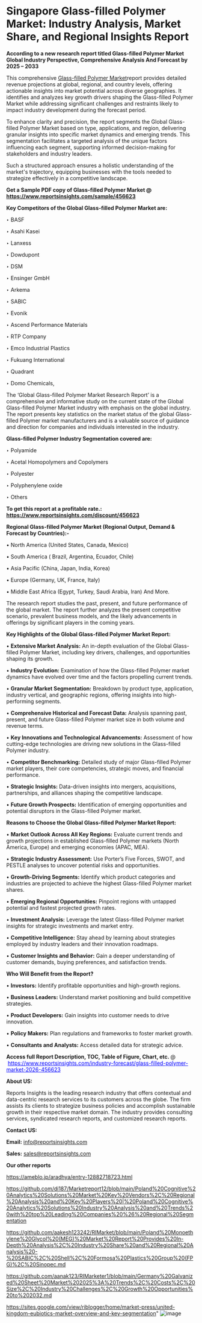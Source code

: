 # Singapore Glass-filled Polymer Market: Industry Analysis, Market Share, and Regional Insights Report

<strong>According to a new research report titled Glass-filled Polymer Market Global Industry Perspective, Comprehensive Analysis And Forecast by 2025 – 2033</strong>

This comprehensive <a href=https://www.reportsinsights.com/sample/456623>Glass-filled Polymer Market</a>report provides detailed revenue projections at global, regional, and country levels, offering actionable insights into market potential across diverse geographies. It identifies and analyzes key growth drivers shaping the Glass-filled Polymer Market while addressing significant challenges and restraints likely to impact industry development during the forecast period.

To enhance clarity and precision, the report segments the Global Glass-filled Polymer Market based on type, applications, and region, delivering granular insights into specific market dynamics and emerging trends. This segmentation facilitates a targeted analysis of the unique factors influencing each segment, supporting informed decision-making for stakeholders and industry leaders.

Such a structured approach ensures a holistic understanding of the market's trajectory, equipping businesses with the tools needed to strategize effectively in a competitive landscape.

<strong>Get a Sample PDF copy of Glass-filled Polymer Market </strong><strong>@<a href=https://www.reportsinsights.com/sample/456623 style=color:#0000ff;> https://www.reportsinsights.com/sample/456623</a></strong></font>

<strong>Key Competitors of the Global Glass-filled Polymer Market are:</strong>

‣ BASF

‣ Asahi Kasei

‣ Lanxess

‣ Dowdupont

‣ DSM

‣ Ensinger GmbH

‣ Arkema

‣ SABIC

‣ Evonik

‣ Ascend Performance Materials

‣ RTP Company

‣ Emco Industrial Plastics

‣ Fukuang International

‣ Quadrant

‣ Domo Chemicals,

The ‘Global Glass-filled Polymer Market Research Report’ is a comprehensive and informative study on the current state of the Global Glass-filled Polymer Market industry with emphasis on the global industry. The report presents key statistics on the market status of the global Glass-filled Polymer market manufacturers and is a valuable source of guidance and direction for companies and individuals interested in the industry.

<strong>Glass-filled Polymer Industry Segmentation covered are:</strong>

‣ Polyamide

‣ Acetal Homopolymers and Copolymers

‣ Polyester

‣ Polyphenylene oxide

‣ Others

<strong>To get this report at a profitable rate.: <a href=https://www.reportsinsights.com/discount/456623 style=color:#0000ff;>https://www.reportsinsights.com/discount/456623</a></strong></font>

<strong>Regional Glass-filled Polymer Market (Regional Output, Demand &amp; Forecast by Countries):-</strong>

• North America (United States, Canada, Mexico)

• South America ( Brazil, Argentina, Ecuador, Chile)

• Asia Pacific (China, Japan, India, Korea)

• Europe (Germany, UK, France, Italy)

• Middle East Africa (Egypt, Turkey, Saudi Arabia, Iran) And More.

The research report studies the past, present, and future performance of the global market. The report further analyzes the present competitive scenario, prevalent business models, and the likely advancements in offerings by significant players in the coming years.

<strong>Key Highlights of the Global Glass-filled Polymer Market Report:</strong>

• <strong>Extensive Market Analysis:</strong> An in-depth evaluation of the Global Glass-filled Polymer Market, including key drivers, challenges, and opportunities shaping its growth.

• <strong>Industry Evolution:</strong> Examination of how the Glass-filled Polymer market dynamics have evolved over time and the factors propelling current trends.

• <strong>Granular Market Segmentation:</strong> Breakdown by product type, application, industry vertical, and geographic regions, offering insights into high-performing segments.

• <strong>Comprehensive Historical and Forecast Data:</strong> Analysis spanning past, present, and future Glass-filled Polymer market size in both volume and revenue terms.

• <strong>Key Innovations and Technological Advancements:</strong> Assessment of how cutting-edge technologies are driving new solutions in the Glass-filled Polymer industry.

• <strong>Competitor Benchmarking:</strong> Detailed study of major Glass-filled Polymer market players, their core competencies, strategic moves, and financial performance.

• <strong>Strategic Insights:</strong> Data-driven insights into mergers, acquisitions, partnerships, and alliances shaping the competitive landscape.

• <strong>Future Growth Prospects:</strong> Identification of emerging opportunities and potential disruptors in the Glass-filled Polymer market.

<strong>Reasons to Choose the Global Glass-filled Polymer Market Report:</strong>

• <strong>Market Outlook Across All Key Regions:</strong> Evaluate current trends and growth projections in established Glass-filled Polymer markets (North America, Europe) and emerging economies (APAC, MEA).

• <strong>Strategic Industry Assessment:</strong> Use Porter’s Five Forces, SWOT, and PESTLE analyses to uncover potential risks and opportunities.

• <strong>Growth-Driving Segments:</strong> Identify which product categories and industries are projected to achieve the highest Glass-filled Polymer market shares.

• <strong>Emerging Regional Opportunities:</strong> Pinpoint regions with untapped potential and fastest projected growth rates.

• <strong>Investment Analysis:</strong> Leverage the latest Glass-filled Polymer market insights for strategic investments and market entry.

• <strong>Competitive Intelligence:</strong> Stay ahead by learning about strategies employed by industry leaders and their innovation roadmaps.

• <strong>Customer Insights and Behavior:</strong> Gain a deeper understanding of customer demands, buying preferences, and satisfaction trends.

<strong>Who Will Benefit from the Report?</strong>

• <strong>Investors:</strong> Identify profitable opportunities and high-growth regions.

• <strong>Business Leaders:</strong> Understand market positioning and build competitive strategies.

• <strong>Product Developers:</strong> Gain insights into customer needs to drive innovation.

• <strong>Policy Makers:</strong> Plan regulations and frameworks to foster market growth.

• <strong>Consultants and Analysts:</strong> Access detailed data for strategic advice.
</ul>
<strong>Access full Report Description, TOC, Table of Figure, Chart, etc. </strong>@  <a href=https://www.reportsinsights.com/industry-forecast/glass-filled-polymer-market-2026-456623 style=color:#0000ff;>https://www.reportsinsights.com/industry-forecast/glass-filled-polymer-market-2026-456623</a></font>

<strong><strong>About US</strong>:</strong>

Reports Insights is the leading research industry that offers contextual and data-centric research services to its customers across the globe. The firm assists its clients to strategize business policies and accomplish sustainable growth in their respective market domain. The industry provides consulting services, syndicated research reports, and customized research reports.

<strong>Contact US:</strong>

<p class=""""><b>Email:</b> <a href=mailto:info@reportsinsights.com>info@reportsinsights.com</a></p>
<p class=""""><b>Sales:</b> <a href=mailto:sales@reportsinsights.com>sales@reportsinsights.com</a></p>

<strong>Our other reports</strong>

<a href=https://ameblo.jp/aradhya/entry-12882718723.html>https://ameblo.jp/aradhya/entry-12882718723.html</a>

<a href=https://github.com/di187/Marketreport12/blob/main/Poland%20Cognitive%20Analytics%20Solutions%20Market%20Key%20Vendors%2C%20Regional%20Analysis%20and%20Key%20Players%20|%20Poland%20Cognitive%20Analytics%20Solutions%20Industry%20Analysis%20and%20Trends%20with%20top%20Leading%20Companies%20%26%20Regional%20Segmentation>https://github.com/di187/Marketreport12/blob/main/Poland%20Cognitive%20Analytics%20Solutions%20Market%20Key%20Vendors%2C%20Regional%20Analysis%20and%20Key%20Players%20|%20Poland%20Cognitive%20Analytics%20Solutions%20Industry%20Analysis%20and%20Trends%20with%20top%20Leading%20Companies%20%26%20Regional%20Segmentation</a>

<a href=https://github.com/aakesh123242/RIMarket/blob/main/Poland%20Monoethylene%20Glycol%20(MEG)%20Market%20Report%20Provides%20In-Depth%20Analysis%2C%20Industry%20Share%20and%20Regional%20Analysis%20-%20SABIC%2C%20Shell%2C%20Formosa%20Plastics%20Group%20(FPG)%2C%20Sinopec.md>https://github.com/aakesh123242/RIMarket/blob/main/Poland%20Monoethylene%20Glycol%20(MEG)%20Market%20Report%20Provides%20In-Depth%20Analysis%2C%20Industry%20Share%20and%20Regional%20Analysis%20-%20SABIC%2C%20Shell%2C%20Formosa%20Plastics%20Group%20(FPG)%2C%20Sinopec.md</a>

<a href=https://github.com/aanak123/RIMarketer1/blob/main/Germany%20Galvanized%20Sheet%20Market%202025%3A%20Trends%2C%20Costs%2C%20Size%2C%20Industry%20Challenges%2C%20Growth%20Opportunities%20to%202032.md>https://github.com/aanak123/RIMarketer1/blob/main/Germany%20Galvanized%20Sheet%20Market%202025%3A%20Trends%2C%20Costs%2C%20Size%2C%20Industry%20Challenges%2C%20Growth%20Opportunities%20to%202032.md</a>

<a href=https://sites.google.com/view/riblogger/home/market-press/united-kingdom-eubiotics-market-overview-and-key-segmentation>https://sites.google.com/view/riblogger/home/market-press/united-kingdom-eubiotics-market-overview-and-key-segmentation</a>"
![image](https://github.com/user-attachments/assets/609396e9-40ab-4b6a-a3c4-3d3dbd1d160c)
